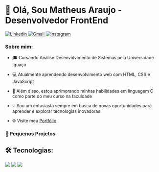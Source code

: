 <!DOCTYPE html>
<html>
<body>
    
<h1>👋 Olá, Sou Matheus Araujo - Desenvolvedor FrontEnd</h1>

<a href="https://www.linkedin.com/in/matheus-araujo-26b01131a/?trk=opento_sprofile_topcard" target="_blank">
<img src="https://img.shields.io/badge/LinkedIn-0077B5?style=for-the-badge&logo=linkedin&logoColor=white" alt="Linkedin">
</a>
<a href="https://mail.google.com/mail/u/0/#inbox" target="_blank">
<img src="https://img.shields.io/badge/Gmail-D14836?style=for-the-badge&logo=gmail&logoColor=white" alt="Gmail">
</a>
<a href="https://www.instagram.com/mths_arauj0/" target="_blank">
<img src="https://img.shields.io/badge/Instagram-E4405F?style=for-the-badge&logo=instagram&logoColor=white" alt="Instagram">
</a>

<h3>Sobre mim:</h3>

<ul>
<li><p>🎓 Cursando Análise Desenvolvimento de Sistemas pela Universidade Iguaçu</p></li>
<li><p>💻 Atualmente aprendendo desenvolvimento web com HTML, CSS e JavaScript</p></li>
<li><p>📘 Além disso, estou aprimorando minhas habilidades em linguagem C como parte do meu curso na faculdade</p></li>
<li><p>💡 Sou um entusiasta sempre em busca de novas oportunidades para aprender e explorar tecnologias inovadoras</p></li>
<li><p>🌐 Visite meu <a href="url" target="_blank">Portfólio</a></p></li>
</ul>

<h3>🚀 Pequenos Projetos</h3>

<a href="url" target="_blank"></a>
<a href="url" target="_blank"></a>
<a href="url" target="_blank"></a>

<h2>🛠 Tecnologias:</h2>

<img src="https://skillicons.dev/icons?i=html,css,js">
               

<img src="https://github-readme-stats.vercel.app/api?username=Mtheuxa&show_icons=true&theme=white">
<img src="https://github-readme-stats.vercel.app/api/top-langs/?username=Mtheuxa&layout=compact">

  </body>
</html>
